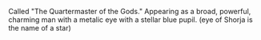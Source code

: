 Called "The Quartermaster of the Gods." Appearing as a broad, powerful, charming man with a metalic eye with a stellar blue pupil. (eye of Shorja is the name of a star)